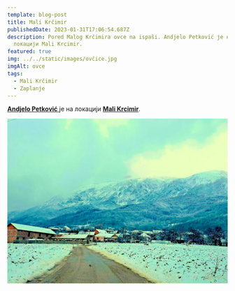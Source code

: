```yaml
---
template: blog-post
title: Mali Krčimir
publishedDate: 2023-01-31T17:06:54.687Z
description: Pored Malog Krčimira ovce na ispaši. Andjelo Petković је на
  локацији Mali Krcimir.
featured: true
img: ../../static/images/ovčice.jpg
imgAlt: ovce
tags:
  - Mali Krčimir
  - Zaplanje
---
```

[**Andjelo Petković** ](https://www.facebook.com/groups/246453559759/user/100003500351994/?__cft__[0]=AZXJAnuns45AMEfY3TVyw3llWptUP8J0ftmawBA7tCDTrSJYELuMNKf5uCjg81ON6fdP92TQF2rDszDIogN1fTkNaQdJUwifuIFzYLpBh0-D2KVlqKZ9wCQGzd74sXieLaZjATzzZ5696uUPJbG4N7c5oKxpa_ZnpSO9e60dGLciXsOaM1zX6fP3M75joWyUEGA&__tn__=-UK-R)је на локацији **[Mali Krcimir](https://www.facebook.com/Mali-Krcimir-116691781674770/?__cft__[0]=AZXJAnuns45AMEfY3TVyw3llWptUP8J0ftmawBA7tCDTrSJYELuMNKf5uCjg81ON6fdP92TQF2rDszDIogN1fTkNaQdJUwifuIFzYLpBh0-D2KVlqKZ9wCQGzd74sXieLaZjATzzZ5696uUPJbG4N7c5oKxpa_ZnpSO9e60dGLciXsOaM1zX6fP3M75joWyUEGA&__tn__=-UK-R)**.

![](../../static/images/malikrčimir.jpg "Mali Krčimir")